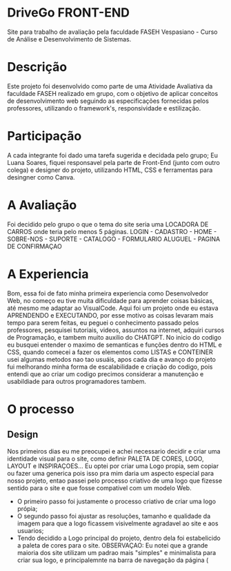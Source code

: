 # DriveGo FRONT-END
Site para trabalho de avaliação pela faculdade FASEH Vespasiano - Curso de Análise e Desenvolvimento de Sistemas.
# Descrição 
Este projeto foi desenvolvido como parte de uma Atividade Avaliativa da faculdade FASEH realizado em grupo, com o objetivo de aplicar conceitos de desenvolvimento web seguindo as especificações fornecidas pelos professores, utilizando o framework's, responsividade e estilização.
# Participação
A cada integrante foi dado uma tarefa sugerida e decidada pelo grupo; Eu Luana Soares, fiquei responsavel pela parte de Front-End (junto com outro colega) e designer do projeto, utilizando HTML, CSS e ferramentas para desingner como Canva.
# A Avaliação 
Foi decidido pelo grupo o que o tema do site seria uma LOCADORA DE CARROS onde teria pelo menos 5 páginas.
 LOGIN - CADASTRO - HOME - SOBRE-NOS - SUPORTE - CATALOGO - FORMULARIO ALUGUEL - PAGINA DE CONFIRMAÇAO
# A Experiencia
Bom, essa foi de fato minha primeira experiencia como Desenvolvedor Web, no começo eu tive muita dificuldade para aprender coisas básicas, até mesmo me adaptar ao VisualCode.
Aqui foi um projeto onde eu estava APRENDENDO e EXECUTANDO, por esse motivo as coisas levaram mais tempo para serem feitas, eu peguei o conhecimento passado pelos professores, pesquisei tutoriais, videos, assuntos na internet, adquiri cursos de Programação, e tambem muito auxilio do CHATGPT.
No inicio do codigo eu busquei entender o maximo de semanticas e funções dentro do HTML e CSS, quando comecei a fazer os elementos como LISTAS e CONTEINER usei algumas metodos nao tao usuáis, apos cada dia e avanço do projeto fui melhorando minha forma de escalabilidade e criação do codigo, pois entendi que ao criar um codigo precimos considerar a manutenção e usabildiade para outros programadores tambem.

# O processo
## Design
Nos primeiros dias eu me preocupei e achei necessario decidir e criar uma identidade visual para o site, como definir PALETA DE CORES, LOGO, LAYOUT e INSPIRAÇOES... 
Eu optei por criar uma Logo propia, sem copiar ou fazer uma generica pois isso pra mim daria um aspecto especial para nosso projeto, entao passei pelo processo criativo de uma logo que fizesse sentido para o site e que fosse compativel com um modelo Web.
- O primeiro passo foi justamente o processo criativo de criar uma logo própia;
- O segundo passo foi ajustar as resoluções, tamanho e qualidade da imagem para que a logo ficassem visivelmente agradavel ao site e aos usuarios;
- Tendo decidido a Logo principal do projeto, dentro dela foi estabelicido a paleta de cores para o site.
OBSERVAÇAO: Eu notei que a grande maioria dos site utilizam um padrao mais "simples" e minimalista para criar sua logo, e principalemnte na barra de navegação da página (<title>) utilizam mais Icons, disso eu criei uma logo com menos detalhes para ficar em no Title.
- Dentro desses passos concluidos fui determinando e testando a paleta de cores nas formas que eu colocaria nos elementos do site EX:COR PRIMARIA, COR SECUNDARIA, COR FUNDO etc...
